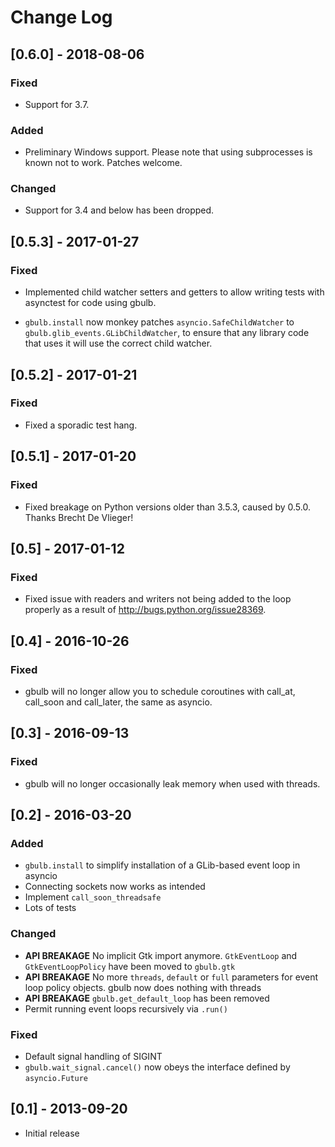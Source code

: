 # Change Log
## [0.6.0] - 2018-08-06

### Fixed
 - Support for 3.7.

### Added
 - Preliminary Windows support. Please note that using subprocesses is known
   not to work. Patches welcome.

### Changed
 - Support for 3.4 and below has been dropped.

## [0.5.3] - 2017-01-27

### Fixed
 - Implemented child watcher setters and getters to allow writing tests with
   asynctest for code using gbulb.

 - `gbulb.install` now monkey patches `asyncio.SafeChildWatcher` to
   `gbulb.glib_events.GLibChildWatcher`, to ensure that any library code that
   uses it will use the correct child watcher.

## [0.5.2] - 2017-01-21

### Fixed
 - Fixed a sporadic test hang.

## [0.5.1] - 2017-01-20

### Fixed
 - Fixed breakage on Python versions older than 3.5.3, caused by 0.5.0. Thanks Brecht De Vlieger!

## [0.5] - 2017-01-12

### Fixed
 - Fixed issue with readers and writers not being added to the loop properly as
   a result of http://bugs.python.org/issue28369.

## [0.4] - 2016-10-26

### Fixed
 - gbulb will no longer allow you to schedule coroutines with call_at,
   call_soon and call_later, the same as asyncio.

## [0.3] - 2016-09-13

### Fixed
 - gbulb will no longer occasionally leak memory when used with threads.

## [0.2] - 2016-03-20
### Added
 - `gbulb.install` to simplify installation of a GLib-based event loop in
   asyncio
 - Connecting sockets now works as intended
 - Implement `call_soon_threadsafe`
 - Lots of tests

### Changed
 - **API BREAKAGE** No implicit Gtk import anymore. `GtkEventLoop` and `GtkEventLoopPolicy` have
   been moved to `gbulb.gtk`
 - **API BREAKAGE** No more `threads`, `default` or `full` parameters for event
   loop policy objects. gbulb now does nothing with threads
 - **API BREAKAGE** `gbulb.get_default_loop` has been removed
 - Permit running event loops recursively via `.run()`

### Fixed
 - Default signal handling of SIGINT
 - `gbulb.wait_signal.cancel()` now obeys the interface defined by
   `asyncio.Future`

## [0.1] - 2013-09-20
 - Initial release
